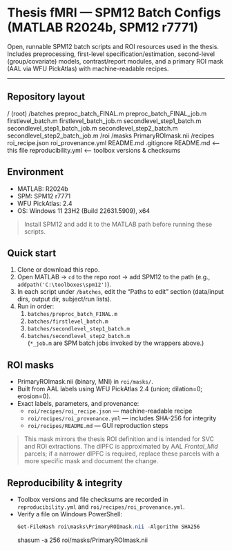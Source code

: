 # Thesis fMRI — SPM12 Batch Configs (MATLAB R2024b, SPM12 r7771)

Open, runnable SPM12 batch scripts and ROI resources used in the thesis. 
Includes preprocessing, first-level specification/estimation, second-level (group/covariate) models, contrast/report modules, and a primary ROI mask (AAL via WFU PickAtlas) with machine-readable recipes.

---

## Repository layout
/ (root)
/batches
preproc_batch_FINAL.m
preproc_batch_FINAL_job.m
firstlevel_batch.m
firstlevel_batch_job.m
secondlevel_step1_batch.m
secondlevel_step1_batch_job.m
secondlevel_step2_batch.m
secondlevel_step2_batch_job.m
/roi
/masks
PrimaryROImask.nii
/recipes
roi_recipe.json
roi_provenance.yml
README.md
.gitignore
README.md <-- this file
reproducibility.yml <-- toolbox versions & checksums

## Environment
- MATLAB: R2024b  
- SPM: SPM12 r7771  
- WFU PickAtlas: 2.4  
- OS: Windows 11 23H2 (Build 22631.5909), x64

> Install SPM12 and add it to the MATLAB path before running these scripts.

## Quick start
1. Clone or download this repo.
2. Open MATLAB → `cd` to the repo root → add SPM12 to the path (e.g., `addpath('C:\toolboxes\spm12')`).
3. In each script under `/batches`, edit the “Paths to edit” section (data/input dirs, output dir, subject/run lists).
4. Run in order:
   1) `batches/preproc_batch_FINAL.m`  
   2) `batches/firstlevel_batch.m`  
   3) `batches/secondlevel_step1_batch.m`  
   4) `batches/secondlevel_step2_batch.m`  
   (`*_job.m` are SPM batch jobs invoked by the wrappers above.)

## ROI masks
- PrimaryROImask.nii (binary, MNI) in `roi/masks/`.  
- Built from AAL labels using WFU PickAtlas 2.4 (union; dilation=0; erosion=0).  
- Exact labels, parameters, and provenance:
  - `roi/recipes/roi_recipe.json`  — machine-readable recipe  
  - `roi/recipes/roi_provenance.yml` — includes SHA-256 for integrity  
  - `roi/recipes/README.md` — GUI reproduction steps

> This mask mirrors the thesis ROI definition and is intended for SVC and ROI extractions. The dlPFC is approximated by AAL *Frontal_Mid* parcels; if a narrower dlPFC is required, replace these parcels with a more specific mask and document the change.

## Reproducibility & integrity
- Toolbox versions and file checksums are recorded in `reproducibility.yml` and `roi/recipes/roi_provenance.yml`.
- Verify a file on Windows PowerShell:
  ```powershell
  Get-FileHash roi\masks\PrimaryROImask.nii -Algorithm SHA256
  ```
  shasum -a 256 roi/masks/PrimaryROImask.nii

